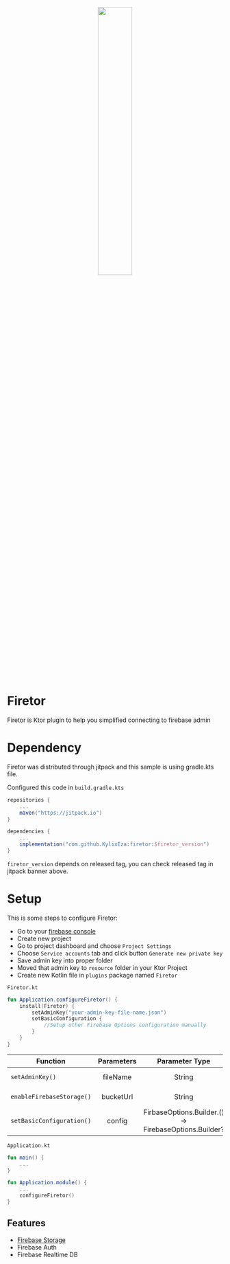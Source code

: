 <div align="center">
<img width="40%" height = "40%" src="https://user-images.githubusercontent.com/58837451/230625789-8d64b4a0-2d54-446c-81b5-6facd383c5db.png" />
</div>

# Firetor
Firetor is Ktor plugin to help you simplified connecting to firebase admin

# Dependency

Firetor was distributed through jitpack and this sample is using gradle.kts file. 

Configured this code in `build.gradle.kts`
```groovy
repositories {
    ...
    maven("https://jitpack.io")
}
```

```groovy
dependencies {
    ...
    implementation("com.github.KylixEza:firetor:$firetor_version")
}
```

`firetor_version` depends on released tag, you can check released tag in jitpack banner above.


# Setup

This is some steps to configure Firetor:

- Go to your [firebase console](https://console.firebase.google.com)
- Create new project
- Go to project dashboard and choose `Project Settings`
- Choose `Service accounts` tab and click button `Generate new private key`
- Save admin key into proper folder
- Moved that admin key to `resource` folder in your Ktor Project
- Create new Kotlin file in `plugins` package named `Firetor`

`Firetor.kt`
```kotlin
fun Application.configureFiretor() {
    install(Firetor) {
        setAdminKey("your-admin-key-file-name.json")
        setBasicConfiguration {
            //Setup other Firebase Options configuration manually
        }
    }
}
```

| Function      | Parameters    | Parameter Type | Example | Mandatory |
| ------------- |:-------------:| :------------: | :-----: | :-------: |
| `setAdminKey()` | fileName | String | "firetor-sample-admin-key.json" | Yes |
| `enableFirebaseStorage()` | bucketUrl | String | "firetor-sample.appspot.com" | No |
| `setBasicConfiguration()` | config | FirbaseOptions.Builder.() -> FirebaseOptions.Builder? | setDatabaseUrl("") | No |

`Application.kt`
```kotlin
fun main() {
    ...
}

fun Application.module() {
    ...
    configureFiretor()
}
```


## Features

- [Firebase Storage](example.com)
- Firebase Auth
- Firebase Realtime DB
